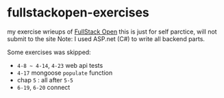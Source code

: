 # fullstackopen-exercises
my exercise wrieups of [FullStack Open](https://fullstackopen.com/)
this is just for self parctice, will not submit to the site
Note: I used ASP.net (C#) to write all backend parts.

Some exercises was skipped:
- `4-8 ~ 4-14`, `4-23` web api tests
- `4-17` mongoose `populate` function
- chap `5` : all after `5-5`
- `6-19`, `6-20` connect